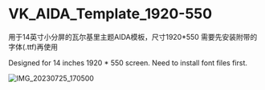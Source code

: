 # VK_AIDA_Template_1920-550

用于14英寸小分屏的瓦尔基里主题AIDA模板，尺寸1920*550
需要先安装附带的字体(.ttf)再使用

Designed for 14 inches 1920 * 550 screen.
Need to install font files first.

![IMG_20230725_170500](https://github.com/111BUGKING111/VK_AIDA_Template_1920-550/assets/140486690/c55a1487-c459-4845-903a-b43c45beb20f)

